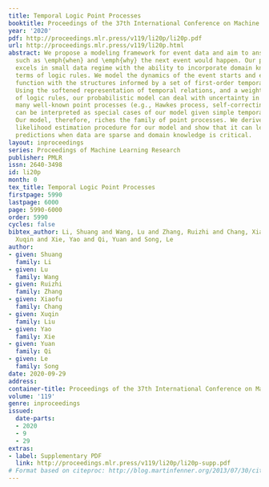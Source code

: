 ```yaml
---
title: Temporal Logic Point Processes
booktitle: Proceedings of the 37th International Conference on Machine Learning
year: '2020'
pdf: http://proceedings.mlr.press/v119/li20p/li20p.pdf
url: http://proceedings.mlr.press/v119/li20p.html
abstract: We propose a modeling framework for event data and aim to answer questions
  such as \emph{when} and \emph{why} the next event would happen. Our proposed model
  excels in small data regime with the ability to incorporate domain knowledge in
  terms of logic rules. We model the dynamics of the event starts and ends via intensity
  function with the structures informed by a set of first-order temporal logic rules.
  Using the softened representation of temporal relations, and a weighted combination
  of logic rules, our probabilistic model can deal with uncertainty in events. Furthermore,
  many well-known point processes (e.g., Hawkes process, self-correcting point process)
  can be interpreted as special cases of our model given simple temporal logic rules.
  Our model, therefore, riches the family of point processes. We derive a maximum
  likelihood estimation procedure for our model and show that it can lead to accurate
  predictions when data are sparse and domain knowledge is critical.
layout: inproceedings
series: Proceedings of Machine Learning Research
publisher: PMLR
issn: 2640-3498
id: li20p
month: 0
tex_title: Temporal Logic Point Processes
firstpage: 5990
lastpage: 6000
page: 5990-6000
order: 5990
cycles: false
bibtex_author: Li, Shuang and Wang, Lu and Zhang, Ruizhi and Chang, Xiaofu and Liu,
  Xuqin and Xie, Yao and Qi, Yuan and Song, Le
author:
- given: Shuang
  family: Li
- given: Lu
  family: Wang
- given: Ruizhi
  family: Zhang
- given: Xiaofu
  family: Chang
- given: Xuqin
  family: Liu
- given: Yao
  family: Xie
- given: Yuan
  family: Qi
- given: Le
  family: Song
date: 2020-09-29
address: 
container-title: Proceedings of the 37th International Conference on Machine Learning
volume: '119'
genre: inproceedings
issued:
  date-parts:
  - 2020
  - 9
  - 29
extras:
- label: Supplementary PDF
  link: http://proceedings.mlr.press/v119/li20p/li20p-supp.pdf
# Format based on citeproc: http://blog.martinfenner.org/2013/07/30/citeproc-yaml-for-bibliographies/
---
```

